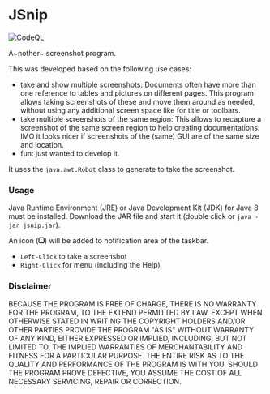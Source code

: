 # JSnip 

[![CodeQL](https://github.com/CHeuberger/JSnip/actions/workflows/codeql-analysis.yml/badge.svg)](https://github.com/CHeuberger/JSnip/actions/workflows/codeql-analysis.yml)

A~nother~ screenshot program.

This was developed based on the following use cases:

- take and show multiple screenshots:
  Documents often have more than one reference to tables and pictures on different pages. This program allows taking screenshots of these and move them around as needed, without using any additional screen space like for title or toolbars.
- take multiple screenshots of the same region:
  This allows to recapture a screenshot of the same screen region to help creating documentations. IMO it looks nicer if screenshots of the (same) GUI are of the same size and location.
- fun: just wanted to develop it.

It uses the `java.awt.Robot` class to generate to take the screenshot.

### Usage

Java Runtime Environment (JRE) or Java Development Kit (JDK) for Java 8 must be installed. Download the JAR file and start it (double click or `java -jar jsnip.jar`).

An icon (<img src="src/resources/cfh/jsnip/tray.png" alt="tray" width="12" height="12" />) will be added to notification area of the taskbar. 

- `Left-Click` to take a screenshot
- `Right-Click` for menu (including the Help)

### Disclaimer

BECAUSE THE PROGRAM IS FREE OF CHARGE, THERE IS NO WARRANTY FOR THE PROGRAM, TO THE EXTEND PERMITTED BY LAW. EXCEPT WHEN OTHERWISE STATED IN WRITING THE COPYRIGHT HOLDERS AND/OR OTHER PARTIES PROVIDE THE PROGRAM "AS IS" WITHOUT WARRANTY OF ANY KIND, EITHER EXPRESSED OR IMPLIED, INCLUDING, BUT NOT LIMITED TO, THE IMPLIED WARRANTIES OF MERCHANTABILITY AND FITNESS FOR A PARTICULAR PURPOSE. THE ENTIRE RISK AS TO THE QUALITY AND PERFORMANCE OF THE PROGRAM IS WITH YOU. SHOULD THE PROGRAM PROVE DEFECTIVE, YOU ASSUME THE COST OF ALL NECESSARY SERVICING, REPAIR OR CORRECTION.
